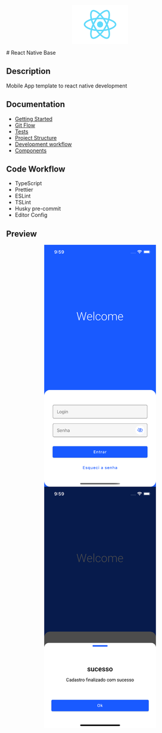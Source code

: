 <p align="center">
<img src="./src/assets/images/Logo.png" width="150" align="center"/>
</p>
# React Native Base

## Description

Mobile App template to react native development

## Documentation

- [Getting Started]('./documentation/getting-started.md')
- [Git Flow]('./documentation/gitflow.md')
- [Tests]('./documentation/tests.md')
- [Project Structure]('./documentation/project-structure.md')
- [Development workflow]('./documentation/development-workflow.md')
- [Components]('./documentation/components.md')

## Code Workflow

- TypeScript
- Prettier
- ESLint
- TSLint
- Husky pre-commit
- Editor Config

## Preview

<p align="center">
<img src="./documentation/preview/1.png" width="300" align="center"/>
<img src="./documentation/preview/2.png" width="300" align="center"/>
</p>
